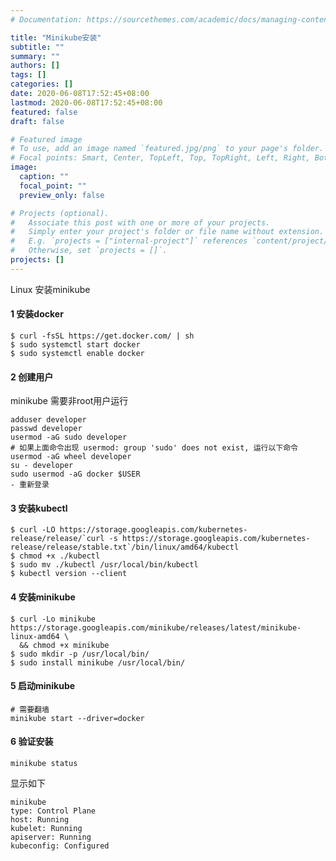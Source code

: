 ```yaml
---
# Documentation: https://sourcethemes.com/academic/docs/managing-content/

title: "Minikube安装"
subtitle: ""
summary: ""
authors: []
tags: []
categories: []
date: 2020-06-08T17:52:45+08:00
lastmod: 2020-06-08T17:52:45+08:00
featured: false
draft: false

# Featured image
# To use, add an image named `featured.jpg/png` to your page's folder.
# Focal points: Smart, Center, TopLeft, Top, TopRight, Left, Right, BottomLeft, Bottom, BottomRight.
image:
  caption: ""
  focal_point: ""
  preview_only: false

# Projects (optional).
#   Associate this post with one or more of your projects.
#   Simply enter your project's folder or file name without extension.
#   E.g. `projects = ["internal-project"]` references `content/project/deep-learning/index.md`.
#   Otherwise, set `projects = []`.
projects: []
---
```


Linux 安装minikube

#### 1 安装docker

```
$ curl -fsSL https://get.docker.com/ | sh
$ sudo systemctl start docker
$ sudo systemctl enable docker
```

#### 2 创建用户

minikube 需要非root用户运行

```
adduser developer
passwd developer
usermod -aG sudo developer
# 如果上面命令出现 usermod: group 'sudo' does not exist, 运行以下命令
usermod -aG wheel developer
su - developer
sudo usermod -aG docker $USER
- 重新登录
```

#### 3 安装kubectl

```
$ curl -LO https://storage.googleapis.com/kubernetes-release/release/`curl -s https://storage.googleapis.com/kubernetes-release/release/stable.txt`/bin/linux/amd64/kubectl
$ chmod +x ./kubectl
$ sudo mv ./kubectl /usr/local/bin/kubectl
$ kubectl version --client
```

#### 4 安装minikube

```
$ curl -Lo minikube https://storage.googleapis.com/minikube/releases/latest/minikube-linux-amd64 \
  && chmod +x minikube
$ sudo mkdir -p /usr/local/bin/
$ sudo install minikube /usr/local/bin/
```

#### 5 启动minikube

```
# 需要翻墙
minikube start --driver=docker
```

#### 6 验证安装

```
minikube status
```

显示如下

```
minikube
type: Control Plane
host: Running
kubelet: Running
apiserver: Running
kubeconfig: Configured
```

